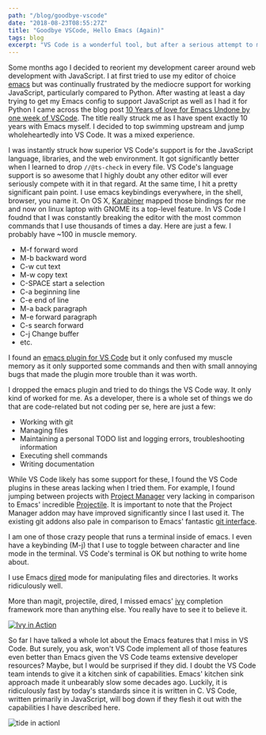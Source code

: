 ```yaml
---
path: "/blog/goodbye-vscode"
date: "2018-08-23T08:55:27Z"
title: "Goodbye VSCode, Hello Emacs (Again)"
tags: blog
excerpt: "VS Code is a wonderful tool, but after a serious attempt to make it my primary editor I found Emacs to be a better fit for me"
---
```



Some months ago I decided to reorient my development career around web
development with JavaScript. I at first tried to use my editor of choice
[emacs](https://www.gnu.org/software/emacs/) but was continually frustrated by
the mediocre support for working JavaScript, particularly compared to
Python. After wasting at least a day trying to get my Emacs config to support
JavaScript as well as I had it for Python I came across the blog post [10 Years
of love for Emacs Undone by one week of
VSCode](https://swizec.com/blog/vscode-better-editor-emacs/swizec/7921). The
title really struck me as I have spent exactly 10 years with Emacs myself. I decided
to top swimming upstream and jump wholeheartedly into VS Code. It was a mixed experience.

I was instantly struck how superior VS Code's support is for the JavaScript language, libraries,
and the web environment. It got significantly better when I learned to drop `//@ts-check` in every file.
VS Code's language support is so awesome that I highly doubt any other editor will ever seriously compete with it in that regard. At the same time, I hit a pretty significant pain point. I use emacs keybindings everywhere, in the shell, browser, you name it. On OS X, [Karabiner](https://pqrs.org/osx/karabiner/) mapped those bindings for me and now on linux laptop with GNOME its a top-level feature. In VS Code I foudnd that I was constantly breaking the editor with the most common commands that I use thousands of times a day. Here are just a few. I probably have ~100 in muscle memory.

* M-f forward word
* M-b backward word
* C-w cut text
* M-w copy text
* C-SPACE start a selection
* C-a beginning line
* C-e end of line
* M-a back paragraph
* M-e forward paragraph
* C-s search forward
* C-j Change buffer
* etc.

I found an [emacs plugin for VS Code](https://github.com/SebastianZaha/vscode-emacs-friendly
) but it only confused my muscle memory as it only supported some
commands and then with small annoying bugs that made the plugin more trouble than it was worth.

I dropped the emacs plugin and tried to do things the VS Code way. It only kind of worked for me. As a developer, there is a whole set of things we do that are code-related but not coding per se, here are just a few:

* Working with git
* Managing files
* Maintaining a personal TODO list and logging errors, troubleshooting information
* Executing shell commands
* Writing documentation

While VS Code likely has some support for these, I found the VS Code plugins in these areas lacking
when I tried them. For example, I found jumping between projects with [Project Manager](https://marketplace.visualstudio.com/items?itemName=alefragnani.project-manager) very lacking in comparison to Emacs' incredible [Projectile](https://github.com/bbatsov/projectile). It is important to note that the Project Manager addon may have improved significantly since I last used it. The existing git addons also pale in comparison to Emacs' fantastic [git interface](https://magit.vc/).

I am one of those crazy people that runs a terminal inside of emacs. I even have a keybinding (M-j) that
I use to toggle between character and line mode in the terminal. VS Code's terminal is OK but nothing to write home about.

I use Emacs [dired](https://www.gnu.org/software/emacs/manual/html_node/emacs/Dired.html) mode for manipulating files and directories. It works ridiculously well.

More than magit, projectile, dired, I missed emacs' [ivy](https://oremacs.com/swiper/) completion framework more than anything else. You really have to see it to believe it.

[![Ivy in Action](http://img.youtube.com/vi/VvnJQpTFVDc/0.jpg)](https://youtu.be/VvnJQpTFVDc "Ivy in Action")

So far I have talked a whole lot about the Emacs features that I miss in VS Code. But surely, you ask, won't VS Code implement all of those features even better than Emacs given the VS Code teams extensive developer resources? Maybe, but I would be surprised if they did. I doubt the VS Code team intends to give it a kitchen sink of capabilities. Emacs' kitchen sink approach made it unbearably slow some decades ago. Luckily, it is ridiculously fast by today's standards since it is written in C. VS Code, written primarily in JavaScript, will bog down if they flesh it out with the capabilities I have described here.


![tide in action](http://i.imgur.com/jEwgPsd.gif)l
